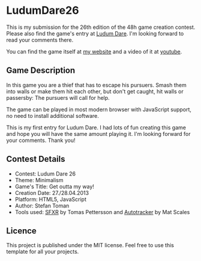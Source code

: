# LudumDare26

This is my submission for the 26th edition of the 48h game creation contest. Please also find the game's entry at [Ludum Dare](http://www.ludumdare.com/compo/ludum-dare-26/?action=preview&uid=21963). I'm looking forward to read your comments there.

You can find the game itself at [my website](http://games.stoman.de/ludumdare26/) and a video of it at [youtube](https://www.youtube.com/watch?v=Fezyt88kqHY).

## Game Description

In this game you are a thief that has to escape his pursuers. Smash them into walls or make them hit each other, but don't get caught, hit walls or passersby: The pursuers will call for help. 

The game can be played in most modern browser with JavaScript support, no need to install additional software. 

This is my first entry for Ludum Dare. I had lots of fun creating this game and hope you will have the same amount playing it. I'm looking forward for your comments. Thank you!

## Contest Details

* Contest: Ludum Dare 26
* Theme: Minimalism
* Game's Title: Get outta my way!
* Creation Date: 27./28.04.2013
* Platform: HTML5, JavaScript
* Author: Stefan Toman
* Tools used: [SFXR](http://www.drpetter.se/project_sfxr.html) by Tomas Pettersson and [Autotracker](https://github.com/wibblymat/ld24/blob/master/autotracker.py) by Mat Scales

## Licence

This project is published under the MIT license. Feel free to use this template for all your projects.